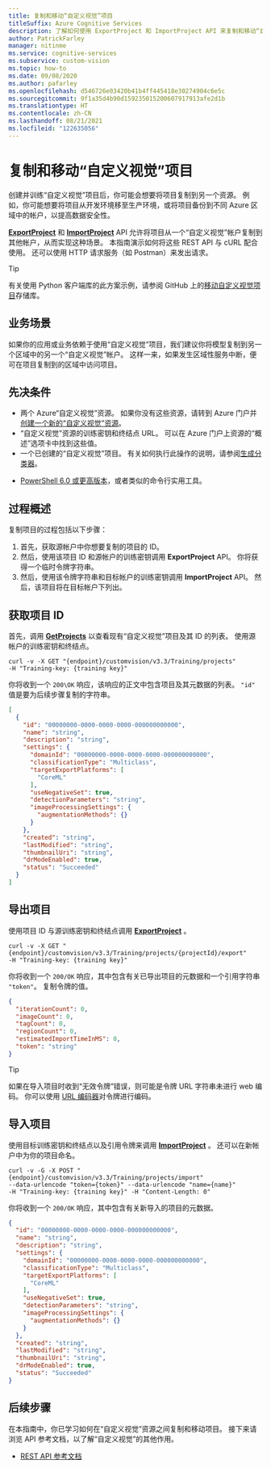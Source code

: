 ```yaml
---
title: 复制和移动“自定义视觉”项目
titleSuffix: Azure Cognitive Services
description: 了解如何使用 ExportProject 和 ImportProject API 来复制和移动“自定义视觉”项目。
author: PatrickFarley
manager: nitinme
ms.service: cognitive-services
ms.subservice: custom-vision
ms.topic: how-to
ms.date: 09/08/2020
ms.author: pafarley
ms.openlocfilehash: d546726e03420b41b4ff445418e30274904c6e5c
ms.sourcegitcommit: 9f1a35d4b90d159235015200607917913afe2d1b
ms.translationtype: HT
ms.contentlocale: zh-CN
ms.lasthandoff: 08/21/2021
ms.locfileid: "122635056"
---
```

# <a name="copy-and-move-your-custom-vision-projects"></a>复制和移动“自定义视觉”项目

创建并训练“自定义视觉”项目后，你可能会想要将项目复制到另一个资源。 例如，你可能想要将项目从开发环境移至生产环境，或将项目备份到不同 Azure 区域中的帐户，以提高数据安全性。

**[ExportProject](https://southcentralus.dev.cognitive.microsoft.com/docs/services/Custom_Vision_Training_3.3/operations/5eb0bcc6548b571998fddeb3)** 和 **[ImportProject](https://southcentralus.dev.cognitive.microsoft.com/docs/services/Custom_Vision_Training_3.3/operations/5eb0bcc7548b571998fddee3)** API 允许将项目从一个“自定义视觉”帐户复制到其他帐户，从而实现这种场景。 本指南演示如何将这些 REST API 与 cURL 配合使用。 还可以使用 HTTP 请求服务（如 Postman）来发出请求。

> [!TIP]
> 有关使用 Python 客户端库的此方案示例，请参阅 GitHub 上的[移动自定义视觉项目](https://github.com/Azure-Samples/custom-vision-move-project/tree/master/)存储库。

## <a name="business-scenarios"></a>业务场景

如果你的应用或业务依赖于使用“自定义视觉”项目，我们建议你将模型复制到另一个区域中的另一个“自定义视觉”帐户。 这样一来，如果发生区域性服务中断，便可在项目复制到的区域中访问项目。

##  <a name="prerequisites"></a>先决条件

- 两个 Azure“自定义视觉”资源。 如果你没有这些资源，请转到 Azure 门户并[创建一个新的“自定义视觉”资源](https://portal.azure.com/?microsoft_azure_marketplace_ItemHideKey=microsoft_azure_cognitiveservices_customvision#create/Microsoft.CognitiveServicesCustomVision?azure-portal=true)。
- “自定义视觉”资源的训练密钥和终结点 URL。 可以在 Azure 门户上资源的“概述”选项卡中找到这些值。
- 一个已创建的“自定义视觉”项目。 有关如何执行此操作的说明，请参阅[生成分类器](./getting-started-build-a-classifier.md)。
* [PowerShell 6.0 或更高版本](/powershell/scripting/install/installing-powershell-core-on-windows)，或者类似的命令行实用工具。

## <a name="process-overview"></a>过程概述

复制项目的过程包括以下步骤：

1. 首先，获取源帐户中你想要复制的项目的 ID。
1. 然后，使用该项目 ID 和源帐户的训练密钥调用 **ExportProject** API。 你将获得一个临时令牌字符串。
1. 然后，使用该令牌字符串和目标帐户的训练密钥调用 **ImportProject** API。 然后，该项目将在目标帐户下列出。

## <a name="get-the-project-id"></a>获取项目 ID

首先，调用 **[GetProjects](https://southcentralus.dev.cognitive.microsoft.com/docs/services/Custom_Vision_Training_3.3/operations/5eb0bcc6548b571998fddead)** 以查看现有“自定义视觉”项目及其 ID 的列表。 使用源帐户的训练密钥和终结点。

```curl
curl -v -X GET "{endpoint}/customvision/v3.3/Training/projects"
-H "Training-key: {training key}"
```

你将收到一个 `200\OK` 响应，该响应的正文中包含项目及其元数据的列表。 `"id"` 值是要为后续步骤复制的字符串。

```json
[
  {
    "id": "00000000-0000-0000-0000-000000000000",
    "name": "string",
    "description": "string",
    "settings": {
      "domainId": "00000000-0000-0000-0000-000000000000",
      "classificationType": "Multiclass",
      "targetExportPlatforms": [
        "CoreML"
      ],
      "useNegativeSet": true,
      "detectionParameters": "string",
      "imageProcessingSettings": {
        "augmentationMethods": {}
      }
    },
    "created": "string",
    "lastModified": "string",
    "thumbnailUri": "string",
    "drModeEnabled": true,
    "status": "Succeeded"
  }
]
```

## <a name="export-the-project"></a>导出项目

使用项目 ID 与源训练密钥和终结点调用 **[ExportProject](https://southcentralus.dev.cognitive.microsoft.com/docs/services/Custom_Vision_Training_3.3/operations/5eb0bcc6548b571998fddeb3)** 。

```curl
curl -v -X GET "{endpoint}/customvision/v3.3/Training/projects/{projectId}/export"
-H "Training-key: {training key}"
```

你将收到一个 `200/OK` 响应，其中包含有关已导出项目的元数据和一个引用字符串 `"token"`。 复制令牌的值。

```json
{
  "iterationCount": 0,
  "imageCount": 0,
  "tagCount": 0,
  "regionCount": 0,
  "estimatedImportTimeInMS": 0,
  "token": "string"
}
```

> [!TIP]
> 如果在导入项目时收到“无效令牌”错误，则可能是令牌 URL 字符串未进行 web 编码。 你可以使用 [URL 编码器](https://meyerweb.com/eric/tools/dencoder/)对令牌进行编码。

## <a name="import-the-project"></a>导入项目

使用目标训练密钥和终结点以及引用令牌来调用 **[ImportProject](https://southcentralus.dev.cognitive.microsoft.com/docs/services/Custom_Vision_Training_3.3/operations/5eb0bcc7548b571998fddee3)** 。 还可以在新帐户中为你的项目命名。

```curl
curl -v -G -X POST "{endpoint}/customvision/v3.3/Training/projects/import"
--data-urlencode "token={token}" --data-urlencode "name={name}"
-H "Training-key: {training key}" -H "Content-Length: 0"
```

你将收到一个 `200/OK` 响应，其中包含有关新导入的项目的元数据。

```json
{
  "id": "00000000-0000-0000-0000-000000000000",
  "name": "string",
  "description": "string",
  "settings": {
    "domainId": "00000000-0000-0000-0000-000000000000",
    "classificationType": "Multiclass",
    "targetExportPlatforms": [
      "CoreML"
    ],
    "useNegativeSet": true,
    "detectionParameters": "string",
    "imageProcessingSettings": {
      "augmentationMethods": {}
    }
  },
  "created": "string",
  "lastModified": "string",
  "thumbnailUri": "string",
  "drModeEnabled": true,
  "status": "Succeeded"
}
```

## <a name="next-steps"></a>后续步骤

在本指南中，你已学习如何在“自定义视觉”资源之间复制和移动项目。 接下来请浏览 API 参考文档，以了解“自定义视觉”的其他作用。
* [REST API 参考文档](https://southcentralus.dev.cognitive.microsoft.com/docs/services/Custom_Vision_Training_3.3/operations/5eb0bcc6548b571998fddeb3)
